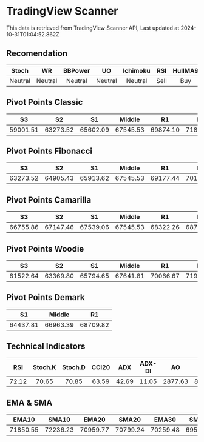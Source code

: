 # TradingView Scanner
This data is retrieved from TradingView Scanner API, Last updated at 2024-10-31T01:04:52.862Z

## Recomendation
| Stoch | WR | BBPower | UO | Ichimoku | RSI | HullMA9 |
| :---: | :---: | :---: | :---: | :---: | :---: | :---: |
| Neutral | Neutral | Neutral | Neutral | Neutral | Sell | Buy |

## Pivot Points Classic
| S3 | S2 | S1 | Middle | R1 | R2 | R3 |
| :---: | :---: | :---: | :---: | :---: | :---: | :---: |
| 59001.51 | 63273.52 | 65602.09 | 67545.53 | 69874.10 | 71817.54 | 76089.55 |

## Pivot Points Fibonacci
| S3 | S2 | S1 | Middle | R1 | R2 | R3 |
| :---: | :---: | :---: | :---: | :---: | :---: | :---: |
| 63273.52 | 64905.43 | 65913.62 | 67545.53 | 69177.44 | 70185.63 | 71817.54 |

## Pivot Points Camarilla
| S3 | S2 | S1 | Middle | R1 | R2 | R3 |
| :---: | :---: | :---: | :---: | :---: | :---: | :---: |
| 66755.86 | 67147.46 | 67539.06 | 67545.53 | 68322.26 | 68713.86 | 69105.46 |

## Pivot Points Woodie
| S3 | S2 | S1 | Middle | R1 | R2 | R3 |
| :---: | :---: | :---: | :---: | :---: | :---: | :---: |
| 61522.64 | 63369.80 | 65794.65 | 67641.81 | 70066.67 | 71913.82 | 74338.68 |

## Pivot Points Demark
| S1 | Middle | R1 |
| :---: | :---: | :---: |
| 64437.81 | 66963.39 | 68709.82 |

## Technical Indicators
| RSI | Stoch.K | Stoch.D | CCI20 | ADX | ADX-DI | AO | Mom | MACD | MACD | W.R | HullMA9 |
| :---: | :---: | :---: | :---: | :---: | :---: | :---: | :---: | :---: | :---: | :---: | :---: |
| 72.12 | 70.65 | 70.85 | 63.59 | 42.69 | 11.05 | 2877.63 | 873.24 | 1163.77 | 1150.68 | -30.53 | 72063.07 |

## EMA & SMA
| EMA10 | SMA10 | EMA20 | SMA20 | EMA30 | SMA30 | EMA50 | SMA50 | EMA100 | SMA100 | EMA200 | SMA200 |
| :---: | :---: | :---: | :---: | :---: | :---: | :---: | :---: | :---: | :---: | :---: | :---: |
| 71850.55 | 72236.23 | 70959.77 | 70799.24 | 70259.48 | 69580.22 | 69346.18 | 68620.06 | 67901.91 | 68080.00 | 66049.45 | 65384.76 |